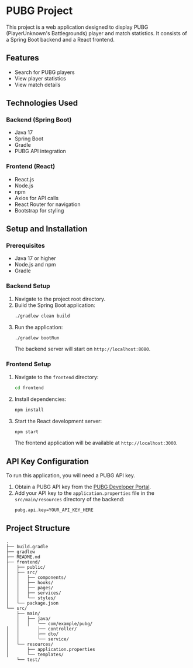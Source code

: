# PUBG Project

This project is a web application designed to display PUBG (PlayerUnknown's Battlegrounds) player and match statistics. It consists of a Spring Boot backend and a React frontend.

## Features

- Search for PUBG players
- View player statistics
- View match details

## Technologies Used

### Backend (Spring Boot)

- Java 17
- Spring Boot
- Gradle
- PUBG API integration

### Frontend (React)

- React.js
- Node.js
- npm
- Axios for API calls
- React Router for navigation
- Bootstrap for styling

## Setup and Installation

### Prerequisites

- Java 17 or higher
- Node.js and npm
- Gradle

### Backend Setup

1.  Navigate to the project root directory.
2.  Build the Spring Boot application:
    ```bash
    ./gradlew clean build
    ```
3.  Run the application:
    ```bash
    ./gradlew bootRun
    ```
    The backend server will start on `http://localhost:8080`.

### Frontend Setup

1.  Navigate to the `frontend` directory:
    ```bash
    cd frontend
    ```
2.  Install dependencies:
    ```bash
    npm install
    ```
3.  Start the React development server:
    ```bash
    npm start
    ```
    The frontend application will be available at `http://localhost:3000`.

## API Key Configuration

To run this application, you will need a PUBG API key.
1.  Obtain a PUBG API key from the [PUBG Developer Portal](https://developer.pubg.com/).
2.  Add your API key to the `application.properties` file in the `src/main/resources` directory of the backend:
    ```properties
    pubg.api.key=YOUR_API_KEY_HERE
    ```

## Project Structure

```
.
├── build.gradle
├── gradlew
├── README.md
├── frontend/
│   ├── public/
│   ├── src/
│   │   ├── components/
│   │   ├── hooks/
│   │   ├── pages/
│   │   ├── services/
│   │   └── styles/
│   └── package.json
└── src/
    ├── main/
    │   ├── java/
    │   │   └── com/example/pubg/
│   │       ├── controller/
│   │       ├── dto/
│   │       └── service/
│   └── resources/
│       ├── application.properties
│       └── templates/
    └── test/
```